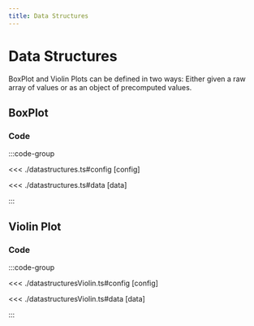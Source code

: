 ```yaml
---
title: Data Structures
---
```


# Data Structures

BoxPlot and Violin Plots can be defined in two ways: Either given a raw array of values or as an object of precomputed values.

<script setup>
import {config} from './datastructures';
import {config as violin} from './datastructuresViolin';
</script>

## BoxPlot
<BoxplotChart
  :options="config.options"
  :data="config.data"
/>

### Code

:::code-group

<<< ./datastructures.ts#config [config]

<<< ./datastructures.ts#data [data]

:::

## Violin Plot
<ViolinChart
  :options="violin.options"
  :data="violin.data"
/>

### Code

:::code-group

<<< ./datastructuresViolin.ts#config [config]

<<< ./datastructuresViolin.ts#data [data]

:::
